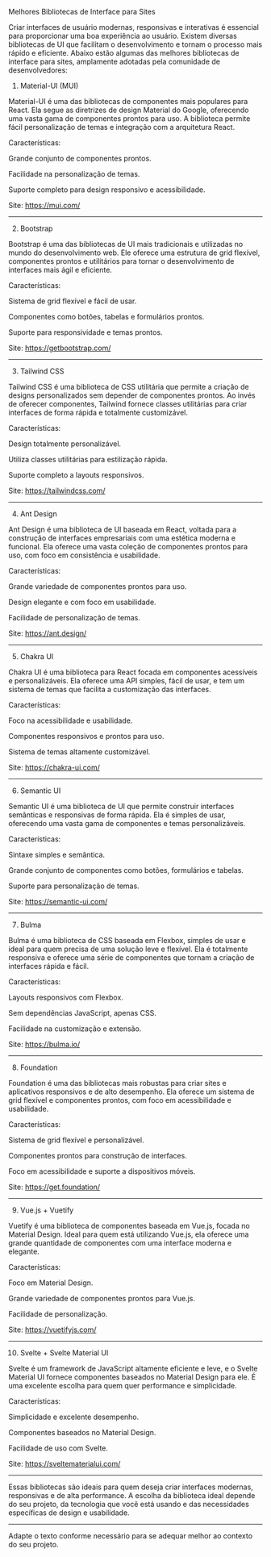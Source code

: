 Melhores Bibliotecas de Interface para Sites

Criar interfaces de usuário modernas, responsivas e interativas é essencial para proporcionar uma boa experiência ao usuário. Existem diversas bibliotecas de UI que facilitam o desenvolvimento e tornam o processo mais rápido e eficiente. Abaixo estão algumas das melhores bibliotecas de interface para sites, amplamente adotadas pela comunidade de desenvolvedores:

1. Material-UI (MUI)

Material-UI é uma das bibliotecas de componentes mais populares para React. Ela segue as diretrizes de design Material do Google, oferecendo uma vasta gama de componentes prontos para uso. A biblioteca permite fácil personalização de temas e integração com a arquitetura React.

Características:

Grande conjunto de componentes prontos.

Facilidade na personalização de temas.

Suporte completo para design responsivo e acessibilidade.


Site: https://mui.com/


---

2. Bootstrap

Bootstrap é uma das bibliotecas de UI mais tradicionais e utilizadas no mundo do desenvolvimento web. Ele oferece uma estrutura de grid flexível, componentes prontos e utilitários para tornar o desenvolvimento de interfaces mais ágil e eficiente.

Características:

Sistema de grid flexível e fácil de usar.

Componentes como botões, tabelas e formulários prontos.

Suporte para responsividade e temas prontos.


Site: https://getbootstrap.com/


---

3. Tailwind CSS

Tailwind CSS é uma biblioteca de CSS utilitária que permite a criação de designs personalizados sem depender de componentes prontos. Ao invés de oferecer componentes, Tailwind fornece classes utilitárias para criar interfaces de forma rápida e totalmente customizável.

Características:

Design totalmente personalizável.

Utiliza classes utilitárias para estilização rápida.

Suporte completo a layouts responsivos.


Site: https://tailwindcss.com/


---

4. Ant Design

Ant Design é uma biblioteca de UI baseada em React, voltada para a construção de interfaces empresariais com uma estética moderna e funcional. Ela oferece uma vasta coleção de componentes prontos para uso, com foco em consistência e usabilidade.

Características:

Grande variedade de componentes prontos para uso.

Design elegante e com foco em usabilidade.

Facilidade de personalização de temas.


Site: https://ant.design/


---

5. Chakra UI

Chakra UI é uma biblioteca para React focada em componentes acessíveis e personalizáveis. Ela oferece uma API simples, fácil de usar, e tem um sistema de temas que facilita a customização das interfaces.

Características:

Foco na acessibilidade e usabilidade.

Componentes responsivos e prontos para uso.

Sistema de temas altamente customizável.


Site: https://chakra-ui.com/


---

6. Semantic UI

Semantic UI é uma biblioteca de UI que permite construir interfaces semânticas e responsivas de forma rápida. Ela é simples de usar, oferecendo uma vasta gama de componentes e temas personalizáveis.

Características:

Sintaxe simples e semântica.

Grande conjunto de componentes como botões, formulários e tabelas.

Suporte para personalização de temas.


Site: https://semantic-ui.com/


---

7. Bulma

Bulma é uma biblioteca de CSS baseada em Flexbox, simples de usar e ideal para quem precisa de uma solução leve e flexível. Ela é totalmente responsiva e oferece uma série de componentes que tornam a criação de interfaces rápida e fácil.

Características:

Layouts responsivos com Flexbox.

Sem dependências JavaScript, apenas CSS.

Facilidade na customização e extensão.


Site: https://bulma.io/


---

8. Foundation

Foundation é uma das bibliotecas mais robustas para criar sites e aplicativos responsivos e de alto desempenho. Ela oferece um sistema de grid flexível e componentes prontos, com foco em acessibilidade e usabilidade.

Características:

Sistema de grid flexível e personalizável.

Componentes prontos para construção de interfaces.

Foco em acessibilidade e suporte a dispositivos móveis.


Site: https://get.foundation/


---

9. Vue.js + Vuetify

Vuetify é uma biblioteca de componentes baseada em Vue.js, focada no Material Design. Ideal para quem está utilizando Vue.js, ela oferece uma grande quantidade de componentes com uma interface moderna e elegante.

Características:

Foco em Material Design.

Grande variedade de componentes prontos para Vue.js.

Facilidade de personalização.


Site: https://vuetifyjs.com/


---

10. Svelte + Svelte Material UI

Svelte é um framework de JavaScript altamente eficiente e leve, e o Svelte Material UI fornece componentes baseados no Material Design para ele. É uma excelente escolha para quem quer performance e simplicidade.

Características:

Simplicidade e excelente desempenho.

Componentes baseados no Material Design.

Facilidade de uso com Svelte.


Site: https://sveltematerialui.com/


---

Essas bibliotecas são ideais para quem deseja criar interfaces modernas, responsivas e de alta performance. A escolha da biblioteca ideal depende do seu projeto, da tecnologia que você está usando e das necessidades específicas de design e usabilidade.


---

Adapte o texto conforme necessário para se adequar melhor ao contexto do seu projeto.

